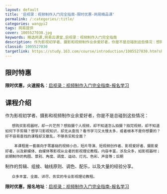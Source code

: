 ```yaml
---
layout: default
title: '启视录：视频制作入门完全指南-限时优惠-网易精品课'
permalink: /:categories/:title/
categories: wangyi2
tags: 网易提供
cover: 1005527030.jpg
keywords: 精选网课,网易云课堂,启视录：视频制作入门完全指南
description: 作为影视初学者、摄影和视频制作业余爱好者，你是不是总碰到这些情况：想购买影视器材，却一片茫然？想拍摄个人视频，却不知道怎
classid: 1005527030
targetlink: https://study.163.com/course/introduction/1005527030.htm?share=1&shareId=1025206652&utm_campaign=share&utm_medium=iphoneShare&utm_source=&utm_u=1025206652
---
```


## 限时特惠

**限时优惠，火速报名**：[启视录：视频制作入门完全指南-报名学习](https://study.163.com/course/introduction/1005527030.htm?share=1&shareId=1025206652&utm_campaign=share&utm_medium=iphoneShare&utm_source=&utm_u=1025206652)

## 课程介绍

作为影视初学者、摄影和视频制作业余爱好者，你是不是总碰到这些情况：

       想购买影视器材，却一片茫然？想拍摄个人视频，却不知道怎么拍摄？拍完视频，却不知道如何下手剪辑？想学习影视知识，却无从查找？看书学习又太慢太多，或者根本不是你想要的？好不容易查找的课程却又散乱，不够务实和全面？

        本课程是一套面向于零基础的视频小白，短片导演、短视频创作者、影视爱好者、摄影爱好者，以及新媒体、自媒体等影视从业者的影视理论教程。内容丰富，涉及众多，如影视器材；前期制作的构图、景别、角度、调度、运动、灯光、色彩、声音等；后期

制作的剪辑、组接、轴线原则、调色、配乐，以及大量的经验分享。

       众多丰富、全面、详尽、务实的专业影视理论教程。

**限时优惠，报名地址**：[启视录：视频制作入门完全指南-报名学习](https://study.163.com/course/introduction/1005527030.htm?share=1&shareId=1025206652&utm_campaign=share&utm_medium=iphoneShare&utm_source=&utm_u=1025206652)


